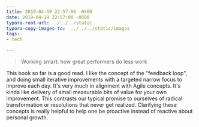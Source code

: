 ```yaml
---
title: 2019-04-19 22:57:00 -0500
date: 2019-04-19 22:57:00 -0500
typora-root-url: ../../../static
typora-copy-images-to:  ../../../static/images
tags:
- tech

---
```

> Working smart: how great performers do less work

This book so far is a good read. I like the concept of the "feedback loop", and doing small iterative improvements with a targeted narrow focus to improve each day. It's very much in alignment with Agile concepts. It's kinda like delivery of small measurable bits of value for your own improvement. This contrasts our typical promise to ourselves of radical transformation or resolutions that never get realized. Clarifying these concepts is really helpful to help one be proactive instead of reactive about personal growth.
